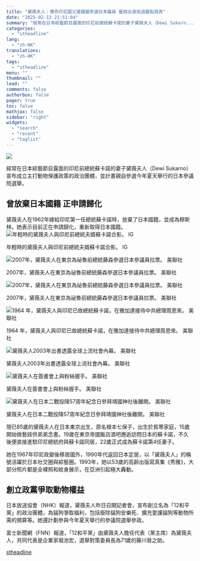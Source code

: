 ```yaml
---
title: "黛薇夫人｜傳奇印尼國父遺孀擬參選日本議員 藝妓出身拍過露點寫真"
date: "2025-02-13 21:51:04"
summary: "經常在日本綜藝節目露面的印尼前總統蘇卡諾的妻子黛薇夫人（Dewi Sukarn..."
categories:
  - "stheadline"
lang:
  - "zh-HK"
translations:
  - "zh-HK"
tags:
  - "stheadline"
menu: ""
thumbnail: ""
lead: ""
comments: false
authorbox: false
pager: true
toc: false
mathjax: false
sidebar: "right"
widgets:
  - "search"
  - "recent"
  - "taglist"
---
```


![](https://image.stheadline.com/f/680p0/0x0/100/none/b460608534d0da36f8ea95d43b53193a/stheadline/inewsmedia/20250213/_2025021321444785472.jpg)






經常在日本綜藝節目露面的印尼前總統蘇卡諾的妻子黛薇夫人（Dewi Sukarno）宣布成立主打動物保護政策的政治團體，並計畫親自參選今年夏天舉行的日本參議院選舉。

曾放棄日本國籍 正申請歸化
-------------

黛薇夫人在1962年嫁給印尼第一任總統蘇卡諾時，放棄了日本國籍，並成為穆斯林。她表示目前正在申請歸化，重新取得日本國籍。
 ![年輕時的黛薇夫人與印尼前總統夫婿蘇卡諾合影。 IG](https://image.hkhl.hk/f/1024p0/0x0/100/none/3bd6e5d4a2f87899ca8b3a115a3f92ea/2025-02/4950745_2_1.jpg)


年輕時的黛薇夫人與印尼前總統夫婿蘇卡諾合影。 IG



 ![2007年，黛薇夫人在東京為祕魯前總統藤森參選日本參議員拉票。 美聯社](https://image.hkhl.hk/f/1024p0/0x0/100/none/bec75d736368db7959d2f4b283666cd7/2025-02/japan_fujimori_elections_xkan106.jpg)


2007年，黛薇夫人在東京為祕魯前總統藤森參選日本參議員拉票。 美聯社



 ![2007年，黛薇夫人在東京為祕魯前總統藤森參選日本參議員拉票。 美聯社](https://image.hkhl.hk/f/1024p0/0x0/100/none/3d0a701b3f5744e8d05a41535f41c226/2025-02/japan_fujimori_elections_xkan109.jpg)


2007年，黛薇夫人在東京為祕魯前總統藤森參選日本參議員拉票。 美聯社



 ![1964 年，黛薇夫人與印尼已故總統蘇卡諾，在雅加達接待中共總理周恩來。 美聯社](https://image.hkhl.hk/f/1024p0/0x0/100/none/df7ba1898f36db3362fc5238ee8b8c76/2025-02/japan3x0.jpg)


1964 年，黛薇夫人與印尼已故總統蘇卡諾，在雅加達接待中共總理周恩來。 美聯社



 ![黛薇夫人2003年出書透露全球上流社會內幕。 美聯社](https://image.hkhl.hk/f/1024p0/0x0/100/none/c0149478b0a284bc3044015c77f507b5/2025-02/tok108_k.jpg)


黛薇夫人2003年出書透露全球上流社會內幕。 美聯社



 ![黛薇夫人在簽書會上與粉絲握手。 美聯社](https://image.hkhl.hk/f/1024p0/0x0/100/none/875630b120c31564b945ada65bead8f2/2025-02/tok110.jpg)


黛薇夫人在簽書會上與粉絲握手。 美聯社



 ![黛薇夫人在日本二戰投降57周年紀念日參拜靖國神社後離開。 美聯社](https://image.hkhl.hk/f/1024p0/0x0/100/none/ed15c895fe18f155dac242ad32e7bcdb/2025-02/tok124_h.jpg)


黛薇夫人在日本二戰投降57周年紀念日參拜靖國神社後離開。 美聯社




現已85歲的黛薇夫人在日本東京出生，原名根本七保子，出生於貧寒家庭，15歲開始做藝妓供弟弟念書。19歲在東京帝國飯店酒吧邂逅訪問日本的蘇卡諾，不久後便直接進駐印尼總統府與蘇卡諾同居，22歲正式成為蘇卡諾第4任妻子。

她在1967年印尼政變後移居國外，1990年代返回日本定居，以「黛薇夫人」的稱號活躍於日本社交圈與綜藝圈。1993年，她以53歲的高齡出版寫真集《秀雅》，大部分照片都是全裸照和紋身展示，在亞洲引起極大轟動。

創立政黨爭取動物權益
----------

日本放送協會（NHK）報道，黛薇夫人昨日召開記者會，宣布創立名為「12和平黨」的政治團體，為貓狗爭取福利，包括廢除貓狗安樂死、擴充愛護貓狗等動物所需的預算等。她還計劃參與今年夏天舉行的參議院選舉參政。

富士新聞網（FNN）報道，「12和平黨」由黛薇夫人擔任代表（黨主席）為黛薇夫人，共同代表是企業家堀池宏，選舉對策委員長為71歲的藤川晉之助。

[stheadline](https://std.stheadline.com/realtime/article/2052660/即時-國際-黛薇夫人-傳奇印尼國父遺孀擬參選日本議員-藝妓出身拍過露點寫真)
